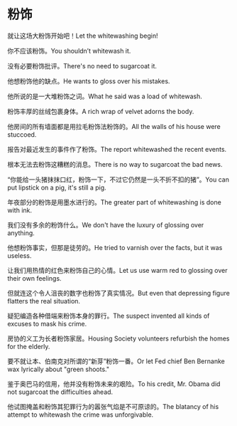 # 粉饰

<p><span class="chinese">就让这场大粉饰开始吧！</span><span class="english">Let the whitewashing begin!</span></p>

<p><span class="chinese">你不应该粉饰。</span><span class="english">You shouldn’t whitewash it.</span></p>

<p><span class="chinese">没有必要粉饰批评。</span><span class="english">There's no need to sugarcoat it.</span></p>

<p><span class="chinese">他想粉饰他的缺点。</span><span class="english">He wants to gloss over his mistakes.</span></p>

<p><span class="chinese">他所说的是一大堆粉饰之词。</span><span class="english">What he said was a load of whitewash.</span></p>

<p><span class="chinese">粉饰丰厚的丝绒包裹身体。</span><span class="english">A rich wrap of velvet adorns the body.</span></p>

<p><span class="chinese">他房间的所有墙面都是用拉毛粉饰法粉饰的。</span><span class="english">All the walls of his house were stuccoed.</span></p>

<p><span class="chinese">报告对最近发生的事件作了粉饰。</span><span class="english">The report whitewashed the recent events.</span></p>

<p><span class="chinese">根本无法去粉饰这糟糕的消息。</span><span class="english">There is no way to sugarcoat the bad news.</span></p>

<p><span class="chinese">“你能给一头猪抹抹口红，粉饰一下，不过它仍然是一头不折不扣的猪”。</span><span class="english">You can put lipstick on a pig, it's still a pig.</span></p>

<p><span class="chinese">年夜部分的粉饰是用墨水进行的。</span><span class="english">The greater part of whitewashing is done with ink.</span></p>

<p><span class="chinese">我们没有多余的粉饰什么。</span><span class="english">We don't have the luxury of glossing over anything.</span></p>

<p><span class="chinese">他想粉饰事实，但那是徒劳的。</span><span class="english">He tried to varnish over the facts, but it was useless.</span></p>

<p><span class="chinese">让我们用热情的红色来粉饰自己的心情。</span><span class="english">Let us use warm red to glossing over their own feelings.</span></p>

<p><span class="chinese">但就连这个令人沮丧的数字也粉饰了真实情况。</span><span class="english">But even that depressing figure flatters the real situation.</span></p>

<p><span class="chinese">疑犯编造各种借端来粉饰本身的罪行。</span><span class="english">The suspect invented all kinds of excuses to mask his crime.</span></p>

<p><span class="chinese">房协的义工为长者粉饰家居。</span><span class="english">Housing Society volunteers refurbish the homes for the elderly.</span></p>

<p><span class="chinese">要不就让本、伯南克对所谓的“新芽”粉饰一番。</span><span class="english">Or let Fed chief Ben Bernanke wax lyrically about "green shoots."</span></p>

<p><span class="chinese">鉴于奥巴马的信用，他并没有粉饰未来的艰险。</span><span class="english">To his credit, Mr. Obama did not sugarcoat the difficulties ahead.</span></p>

<p><span class="chinese">他试图掩盖和粉饰其犯罪行为的嚣张气焰是不可原谅的。</span><span class="english">The blatancy of his attempt to whitewash the crime was unforgivable.</span></p>


